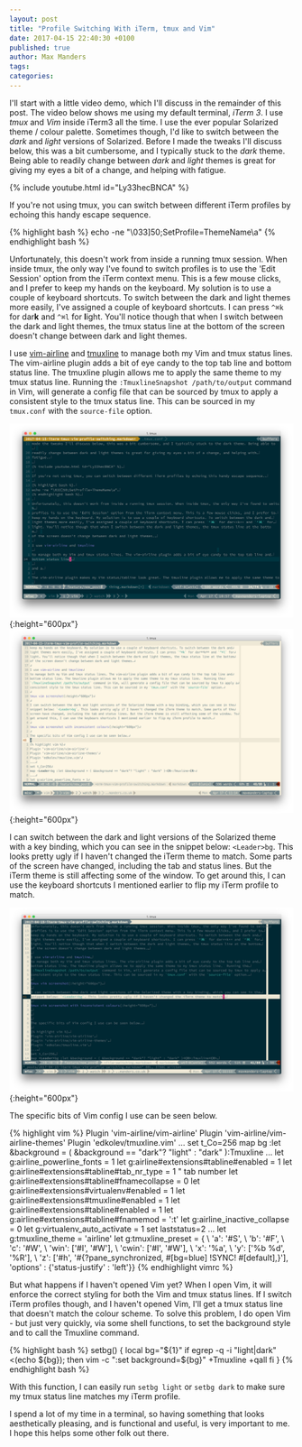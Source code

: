 ```yaml
---
layout: post
title: "Profile Switching With iTerm, tmux and Vim"
date: 2017-04-15 22:40:30 +0100
published: true
author: Max Manders
tags:
categories:
---
```

I'll start with a little video demo, which I'll discuss in the remainder of this post. The video below shows me using my
default terminal, _iTerm 3_. I use _tmux_ and _Vim_ inside iTerm3 all the time. I use the ever popular Solarized theme /
colour palette. Sometimes though, I'd like to switch between the _dark_ and _light_ versions of Solarized. Before I
made the tweaks I'll discuss below, this was a bit cumbersome, and I typically stuck to the _dark_ theme. Being able to
readily change between _dark_ and _light_ themes is great for giving my eyes a bit of a change, and helping with
fatigue.

{% include youtube.html id="Ly33hecBNCA" %}

If you're not using tmux, you can switch between different iTerm profiles by echoing this handy escape sequence.

{% highlight bash %}
echo -ne "\033]50;SetProfile=ThemeName\a"
{% endhighlight bash %}

Unfortunately, this doesn't work from inside a running tmux session. When inside tmux, the only way I've found to switch
profiles is to use the 'Edit Session' option from the iTerm context menu. This is a few mouse clicks, and I prefer to
keep my hands on the keyboard. My solution is to use a couple of keyboard shortcuts. To switch between the dark and
light themes more easily, I've assigned a couple of keyboard shortcuts. I can press `^⌘k` for dar**k** and `^⌘l` for
**l**ight. You'll notice though that when I switch between the dark and light themes, the tmux status line at the bottom
of the screen doesn't change between dark and light themes.

I use [vim-airline](https://github.com/vim-airline/vim-airline) and [tmuxline](https://github.com/edkolev/tmuxline.vim)
to manage both my Vim and tmux status lines. The vim-airline plugin adds a bit of eye candy to the top tab line and
bottom status line. The tmuxline plugin allows me to apply the same theme to my tmux status line.  Running the
`:TmuxlineSnapshot /path/to/output` command in Vim, will generate a config file that can be sourced by tmux to apply a
consistent style to the tmux status line. This can be sourced in my `tmux.conf` with the `source-file` option.

![tmux vim screenshot](/img/tmux-vim-screenshot.png){:height="600px"}
![tmux vim screenshot light](/img/tmux-vim-screenshot-light.png){:height="600px"}

I can switch between the dark and light versions of the Solarized theme with a key binding, which you can see in the
snippet below: `<Leader>bg`. This looks pretty ugly if I haven't changed the iTerm theme to match. Some parts of the
screen have changed, including the tab and status lines. But the iTerm theme is still affecting some of the window. To
get around this, I can use the keyboard shortcuts I mentioned earlier to flip my iTerm profile to match.

![tmux vim screenshot with inconsistent colours](/img/tmux-vim-screenshot-yuck.png){:height="600px"}

The specific bits of Vim config I use can be seen below.

{% highlight vim %}
Plugin 'vim-airline/vim-airline'
Plugin 'vim-airline/vim-airline-themes'
Plugin 'edkolev/tmuxline.vim'
...
set t_Co=256
map <Leader>bg :let &background = ( &background == "dark"? "light" : "dark" )<CR>:Tmuxline<CR>
...
let g:airline_powerline_fonts = 1
let g:airline#extensions#tabline#enabled = 1
let g:airline#extensions#tabline#tab_nr_type = 1 " tab number
let g:airline#extensions#tabline#fnamecollapse = 0
let g:airline#extensions#virtualenv#enabled = 1
let g:airline#extensions#tmuxline#enabled = 1
let g:airline#extensions#tabline#enabled = 1
let g:airline#extensions#tabline#fnamemod = ':t'
let g:airline_inactive_collapse = 0
let g:virtualenv_auto_activate = 1
set laststatus=2
...
let g:tmuxline_theme = 'airline'
let g:tmuxline_preset = {
    \ 'a': '#S',
    \ 'b': '#F',
    \ 'c': '#W',
    \ 'win': ['#I', '#W'],
    \ 'cwin': ['#I', '#W'],
    \ 'x': '%a',
    \ 'y': ['%b %d', '%R'],
    \ 'z': ['#h', '#{?pane_synchronized, #[bg=blue] !SYNC! #[default],}'],
    \'options' : {'status-justify' : 'left'}}
{% endhighlight vimrc %}

But what happens if I haven't opened Vim yet? When I open Vim, it will enforce the correct styling for both the Vim and
tmux status lines. If I switch iTerm profiles though, and I haven't opened Vim, I'll get a tmux status line that doesn't
match the colour scheme. To solve this problem, I do open Vim - but just very quickly, via some shell functions, to set
the background style and to call the Tmuxline command.

{% highlight bash %}
setbg() {
  local bg="${1}"
  if egrep -q -i "light|dark" <(echo ${bg}); then
    vim -c ":set background=${bg}" +Tmuxline +qall
  fi
}
{% endhighlight bash %}

With this function, I can easily run `setbg light` or `setbg dark` to make sure my tmux status line matches my iTerm
profile.

I spend a lot of my time in a terminal, so having something that looks aesthetically pleasing, and is functional and
useful, is very important to me. I hope this helps some other folk out there.
